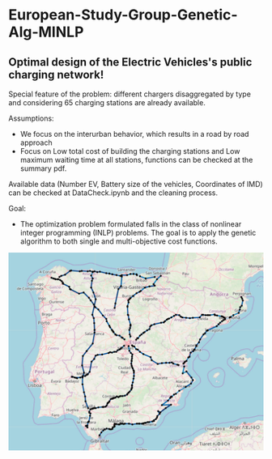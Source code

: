 # European-Study-Group-Genetic-Alg-MINLP

## Optimal design of the Electric Vehicles's public charging network!

Special feature of the problem: different chargers disaggregated by type and considering 65 charging stations are already available.

Assumptions:
- We focus on the interurban behavior, which results in a road by road approach
- Focus on Low total cost of building the charging stations and Low maximum waiting time at all stations, functions can be checked at the summary pdf.

Available data (Number EV, Battery size of the vehicles, Coordinates of IMD) can be checked at DataCheck.ipynb and the cleaning process.



Goal:
- The optimization problem formulated falls in the class of nonlinear integer programming (INLP) problems. 
The goal is to apply the genetic algorithm to both single and multi-objective cost functions. 



![Result](https://github.com/doloresgarcia/European-Study-Group-Genetic-Alg-MINLP/blob/master/map_general.jpg)


